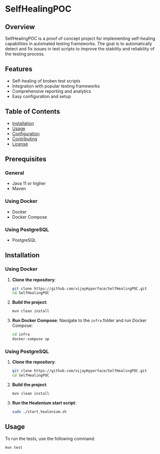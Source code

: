 # SelfHealingPOC

## Overview
SelfHealingPOC is a proof of concept project for implementing self-healing capabilities in automated testing frameworks. The goal is to automatically detect and fix issues in test scripts to improve the stability and reliability of the testing process.

## Features
- Self-healing of broken test scripts
- Integration with popular testing frameworks
- Comprehensive reporting and analytics
- Easy configuration and setup

## Table of Contents
- [Installation](#installation)
- [Usage](#usage)
- [Configuration](#configuration)
- [Contributing](#contributing)
- [License](#license)

## Prerequisites

### General
- Java 11 or higher
- Maven

### Using Docker
- Docker
- Docker Compose

### Using PostgreSQL
- PostgreSQL

## Installation

### Using Docker
1. **Clone the repository**:
    ```bash
    git clone https://github.com/vijayHyperface/SelfHealingPOC.git
    cd SelfHealingPOC
    ```

2. **Build the project**:
    ```bash
    mvn clean install
    ```

3. **Run Docker Compose**:
    Navigate to the `infra` folder and run Docker Compose:
    ```bash
    cd infra
    docker-compose up
    ```

### Using PostgreSQL
1. **Clone the repository**:
    ```bash
    git clone https://github.com/vijayHyperface/SelfHealingPOC.git
    cd SelfHealingPOC
    ```

2. **Build the project**:
    ```bash
    mvn clean install
    ```

3. **Run the Healenium start script**:
    ```bash
    sudo ./start_healenium.sh
    ```

## Usage
To run the tests, use the following command:

```bash
mvn test
